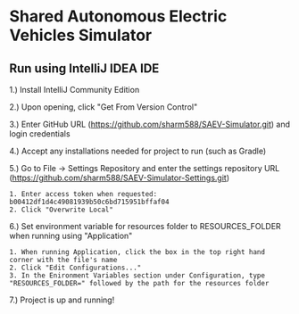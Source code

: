 # Shared Autonomous Electric Vehicles Simulator

## Run using IntelliJ IDEA IDE

1.) Install IntelliJ Community Edition

2.) Upon opening, click "Get From Version Control"

3.) Enter GitHub URL (https://github.com/sharm588/SAEV-Simulator.git) and login credentials

4.) Accept any installations needed for project to run (such as Gradle)

5.) Go to File -> Settings Repository and enter the settings repository URL (https://github.com/sharm588/SAEV-Simulator-Settings.git)
    
    1. Enter access token when requested: b00412df1d4c49081939b50c6bd715951bffaf04
    2. Click "Overwrite Local"
    
6.) Set environment variable for resources folder to RESOURCES_FOLDER when running using "Application"
   
    1. When running Application, click the box in the top right hand corner with the file's name
    2. Click "Edit Configurations..."
    3. In the Enironment Variables section under Configuration, type "RESOURCES_FOLDER=" followed by the path for the resources folder

7.) Project is up and running!

